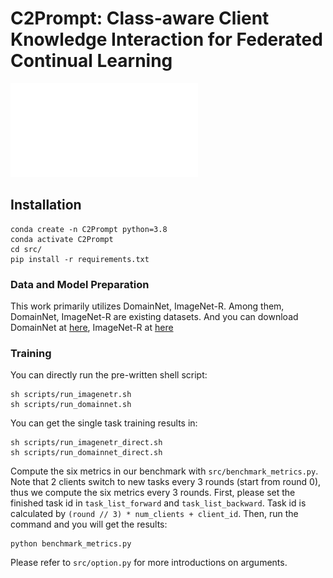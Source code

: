 # C2Prompt: Class-aware Client Knowledge Interaction for Federated Continual Learning



![Framework](framework.pdf)



## Installation
```shell
conda create -n C2Prompt python=3.8
conda activate C2Prompt
cd src/
pip install -r requirements.txt
```


### Data and Model Preparation

This work primarily utilizes DomainNet, ImageNet-R. Among them, DomainNet, ImageNet-R are existing datasets. And you can download DomainNet at [here](https://ai.bu.edu/M3SDA/), ImageNet-R at [here](https://github.com/hendrycks/imagenet-r?tab=readme-ov-file)  



### Training
You can directly run the pre-written shell script:
```
sh scripts/run_imagenetr.sh
sh scripts/run_domainnet.sh
```
You can get the single task training results in:
```
sh scripts/run_imagenetr_direct.sh
sh scripts/run_domainnet_direct.sh
```
Compute the six metrics in our benchmark with `src/benchmark_metrics.py`. Note that 2 clients switch to new tasks every 3 rounds (start from round 0), thus we compute the six metrics every 3 rounds. First, please set the finished task id in `task_list_forward` and `task_list_backward`. Task id is calculated by `(round // 3) * num_clients + client_id`. Then, run the command and you will get the results:
```
python benchmark_metrics.py
```
Please refer to `src/option.py` for more introductions on arguments.
